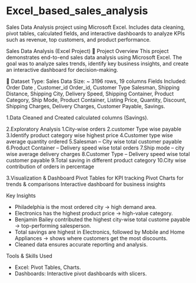 # Excel_based_sales_analysis
Sales Data Analysis project using Microsoft Excel. Includes data cleaning, pivot tables, calculated fields, and interactive dashboards to analyze KPIs such as revenue, top customers, and product performance.

Sales Data Analysis (Excel Project)
🔹 Project Overview
This project demonstrates end-to-end sales data analysis using Microsoft Excel.
The goal was to analyze sales trends, identify key business insights, and create an interactive dashboard for decision-making.

📂 Dataset
Type: Sales Data
Size: ~ 3196 rows, 19 columns
Fields Included: Order Date	, Customer_id	Order_id, Customer Type	Salesman,	Shipping Distance,	Shipping City,	Delivery Speed,	Shipping Container,	Product Category,	Ship Mode,	Product Container,	Listing Price,	Quantity,	Discount,	Shipping Charges,	Delivery Charges,	Customer Payable,	Savings.

1.Data Cleaned and Created calculated columns (Savings).

2.Exploratory Analysis
   1.City-wise orders
   2.customer Type wise payable
   3.Identify product category wise highest price
   4.Customer type wise average quantity ordered
   5.Salesman – City wise total customer payable
   6.Product Container – Delivery speed wise total orders
   7.Ship mode – city wise average delivery charges
   8.Customer Type – Delivery speed wise total customer payable
   9.Total saving in different product category
   10.City wise contribution of orders in percentage

3.Visualization & Dashboard
   Pivot Tables for KPI tracking
   Pivot Charts for trends & comparisons
   Interactive dashboard for business insights

Key Insights
* Philadelphia is the most ordered city → high demand area.
* Electronics has the highest product price → high-value category.
* Benjamin Bailey contributed the highest city-wise total custome payable → top-performing salesperson.
* Total savings are highest in Electronics, followed by Mobile and Home Appliances → shows where customers get the most discounts.
* Cleaned data ensures accurate reporting and analysis.

Tools & Skills Used
* Excel: Pivot Tables, Charts.
* Dashboards: Interactive pivot dashboards with slicers.


